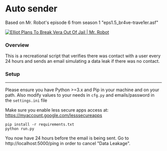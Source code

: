 # Auto sender

Based on Mr. Robot's episode 6 from season 1 "eps1.5_br4ve-trave1er.asf"

[![Elliot Plans To Break Vera Out Of Jail | Mr. Robot](https://heavy.com/wp-content/uploads/2017/12/vera-season-1-pic-2.jpg?quality=100&strip=all)](https://www.youtube.com/watch?v=21-5b_UJdJI)


### Overview

This is a recreational script that verifies there was contact with a user every 24 hours and sends an email simulating a data leak if there was no contact.


### Setup
-----------

Please ensure you have Python >=3.x and Pip in your machine and on your path.
Also modify values to your needs in `cfg.py` and emails/password in the `settings.ini` file

Make sure you enable less secure apps access at: https://myaccount.google.com/lesssecureapps

```
pip install -r requirements.txt
python run.py
```

You now have 24 hours before the email is being sent. Go to http://localhost:5000/ping in order to cancel "Data Leakage".
